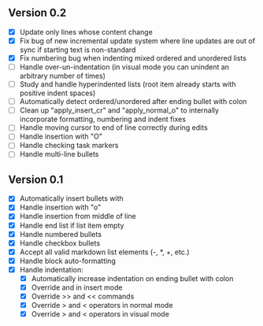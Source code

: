 ## Version 0.2

- [x] Update only lines whose content change
- [x] Fix bug of new incremental update system where line updates are out of sync if starting text is non-standard
- [x] Fix numbering bug when indenting mixed ordered and unordered lists
- [ ] Handle over-un-indentation (in visual mode you can unindent an arbitrary number of times)
- [ ] Study and handle hyperindented lists (root item already starts with positive indent spaces)
- [ ] Automatically detect ordered/unordered after ending bullet with colon
- [ ] Clean up "apply_insert_cr" and "apply_normal_o" to internally incorporate formatting, numbering and indent fixes
- [ ] Handle moving cursor to end of line correctly during edits
- [ ] Handle insertion with "O"
- [ ] Handle checking task markers
- [ ] Handle multi-line bullets

## Version 0.1

- [x] Automatically insert bullets with <CR>
- [x] Handle insertion with "o"
- [x] Handle insertion from middle of line
- [x] Handle end list if list item empty
- [x] Handle numbered bullets
- [x] Handle checkbox bullets
- [x] Accept all valid markdown list elements (-, \*, +, etc.)
- [x] Handle block auto-formatting
- [x] Handle indentation:
  - [x] Automatically increase indentation on ending bullet with colon
  - [x] Override <C-t> and <C-d> in insert mode
  - [x] Override >> and << commands
  - [x] Override > and < operators in normal mode
  - [x] Override > and < operators in visual mode
